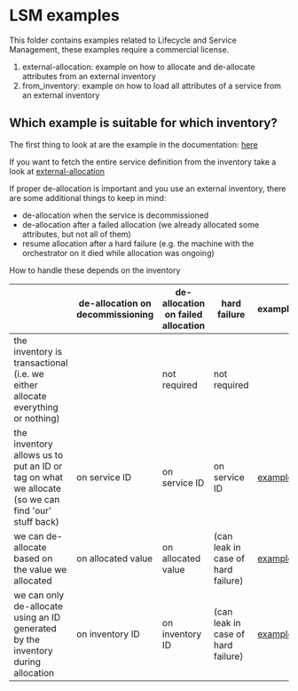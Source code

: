 # LSM examples

This folder contains examples related to Lifecycle and Service Management, these examples require a commercial license.


1. external-allocation: example on how to allocate and de-allocate attributes from an external inventory
2. from_inventory: example on how to load all attributes of a service from an external inventory


## Which example is suitable for which inventory?

The first thing to look at are the example in the documentation: [here](https://docs.inmanta.com/inmanta-service-orchestrator/4/moduleguides/lsm/allocation/allocation.html)

If you want to fetch the entire service definition from the inventory take a look at [external-allocation](external-allocation/README.md)


If proper de-allocation is important and you use an external inventory, there are some additional things to keep in mind:
* de-allocation when the service is decommissioned
* de-allocation after a failed allocation (we already allocated some attributes, but not all of them)
* resume allocation after a hard failure (e.g. the machine with the orchestrator on it died while allocation was ongoing)

How to handle these depends on the inventory

|  | de-allocation on decommissioning | de-allocation on failed allocation | hard failure | example |
|-|-|-|-|-|
| the inventory is transactional (i.e. we either allocate everything or nothing) |  | not required | not required |   |
| the inventory allows us to put an ID or tag on what we allocate (so we can find 'our' stuff back) | on service ID | on service ID | on service ID | [example](https://docs.inmanta.com/inmanta-service-orchestrator/4/moduleguides/lsm/allocation/allocation.html#external-inventory-with-deallocation)  |
| we can de-allocate based on the value we allocated | on allocated value | on allocated value | (can leak in case of hard failure) | [example](external-allocation/README.md) |
| we can only de-allocate using an ID generated by the inventory during allocation | on inventory ID | on inventory ID | (can leak in case of hard failure) |  [example](external-allocation/README.md) |

